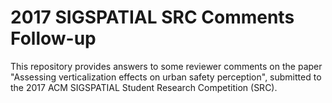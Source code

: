 # 2017 SIGSPATIAL SRC Comments Follow-up
This repository provides answers to some reviewer comments on the paper "Assessing verticalization effects on urban safety perception", submitted to the 2017 ACM SIGSPATIAL Student Research Competition (SRC).


